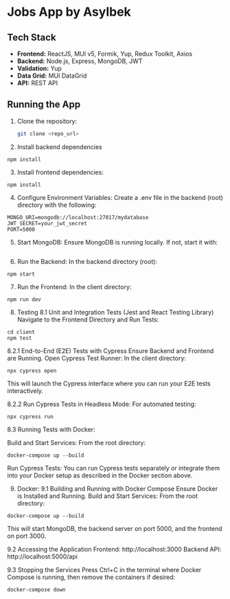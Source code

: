 # Jobs App by Asylbek

## Tech Stack

- **Frontend:** ReactJS, MUI v5, Formik, Yup, Redux Toolkit, Axios
- **Backend:** Node.js, Express, MongoDB, JWT
- **Validation:** Yup
- **Data Grid:** MUI DataGrid
- **API:** REST API

## Running the App

1. Clone the repository:

   ```bash
   git clone <repo_url>
   ```

2. Install backend dependencies

```
npm install
```

3. Install frontend dependencies:

```cd ../client
npm install
```

4. Configure Environment Variables: Create a .env file in the backend (root) directory with the following:

```
MONGO_URI=mongodb://localhost:27017/mydatabase
JWT_SECRET=your_jwt_secret
PORT=5000
```

5. Start MongoDB: Ensure MongoDB is running locally. If not, start it with:

```mongod

```

6. Run the Backend: In the backend directory (root):

```
npm start
```

7. Run the Frontend: In the client directory:

```
npm run dev
```

8. Testing
   8.1 Unit and Integration Tests (Jest and React Testing Library)
   Navigate to the Frontend Directory and Run Tests:

```
cd client
npm test
```

8.2.1 End-to-End (E2E) Tests with Cypress
Ensure Backend and Frontend are Running. Open Cypress Test Runner: In the client directory:

```
npx cypress open
```

This will launch the Cypress interface where you can run your E2E tests interactively.

8.2.2 Run Cypress Tests in Headless Mode: For automated testing:

```
npx cypress run
```

8.3 Running Tests with Docker:

Build and Start Services: From the root directory:

```
docker-compose up --build
```

Run Cypress Tests: You can run Cypress tests separately or integrate them into your Docker setup as described in the Docker section above.

9. Docker:
   9.1 Building and Running with Docker Compose
   Ensure Docker is Installed and Running. Build and Start Services: From the root directory:

```
docker-compose up --build
```

This will start MongoDB, the backend server on port 5000, and the frontend on port 3000.

9.2 Accessing the Application
Frontend: http://localhost:3000
Backend API: http://localhost:5000/api

9.3 Stopping the Services
Press Ctrl+C in the terminal where Docker Compose is running, then remove the containers if desired:

```
docker-compose down
```
